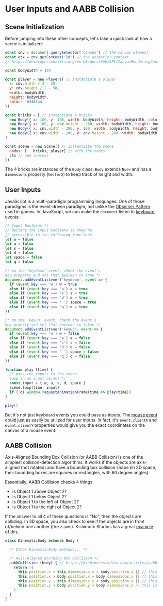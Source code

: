 # User Inputs and AABB Collision

## Scene Initialization
Before jumping into these other concepts, let's take a quick look at how a scene is initialized:

```js
const cnv = document.querySelector('canvas') // the canvas element
const ctx = cnv.getContext('2d') // the animation context
// https://developer.mozilla.org/en-US/docs/Web/API/CanvasRenderingContext2D

const bodyWidth = 100

const player = new Player({ // instantiate a player
  x: cnv.width / 2 - 50,
  y: cnv.height / 2 - 50,
  width: bodyWidth,
  height: bodyWidth,
  color: '#34A844'
})

const bricks = [ // instantiate 4 bricks
  new Body({ x: 100, y: 100, width: bodyWidth, height: bodyWidth, color: '#ffa346' }),
  new Body({ x: 100, y: cnv.height - 200, width: bodyWidth, height: bodyWidth, color: '#ffa346' }),
  new Body({ x: cnv.width - 200, y: 100, width: bodyWidth, height: bodyWidth, color: '#ffa346' }),
  new Body({ x: cnv.width - 200, y: cnv.height - 200, width: bodyWidth, height: bodyWidth, color: '#ffa346' })
]

const scene = new Scene({ // instantiate the scene
  nodes: [...bricks, player] // with the nodes
  ctx // and context
})
```

The 4 bricks are instances of the `Body` class.  `Body` extends `Node` and has a `dimensions` property (`Vector2`) to keep track of height and width.

## User Inputs

JavaScript is a multi-paradigm programming languages.  One of those paradigms is the event-driven paradigm, not unlike the [Observer Pattern](https://gameprogrammingpatterns.com/observer.html) used in games.  In JavaScript, we can make the `document` listen to [keyboard events](https://developer.mozilla.org/en-US/docs/Web/API/KeyboardEvent):

```js
/* Input Booleans */
// declare the input booleans so they're
// accessible in the following functions 
let w = false
let a = false
let s = false
let d = false
let space = false
let q = false

/* on the 'keydown' event, check the event's
key property and set that boolean to true */
document.addEventListener('keydown', event => {
  if (event.key === 'w') w = true
  else if (event.key === 'a') a = true
  else if (event.key === 's') s = true
  else if (event.key === 'd') d = true
  else if (event.key === ' ') space = true
  else if (event.key === 'q') q = true
})

/* on the 'keyup' event, check the event's
key proerty and set that boolean to false */
document.addEventListener('keyup', event => {
  if (event.key === 'w') w = false
  else if (event.key === 'a') a = false
  else if (event.key === 's') s = false
  else if (event.key === 'd') d = false
  else if (event.key === ' ') space = false
  else if (event.key === 'q') q = false
})

function play (time) {
  /* pass the inputs to the scene
  loop in an input object */
  const input = { w, a, s, d, space }
  scene.loop(time, input)
  if (!q) window.requestAnimationFrame(time => play(time))
}

play()
```

But it's not just keyboard events you could pass as inputs.  The [mouse event](https://developer.mozilla.org/en-US/docs/Web/API/MouseEvent) could just as easily be utilized for user inputs.  In fact, it's `event.clientX` and `event.clientY` properties would give you the exact coordinates on the canvas of a mouse event.

## AABB Collision

Axis-Aligned Bounding Box Collision (or AABB Collision) is one of the simplest collision-detection algorithms.  It works if the objects are axis-aligned (not rotated) and have a bounding box collision shape (in 2D space, their bounding boxes are squares or rectangles, with 90 degree angles).

Essentially, AABB Collilsion checks 4 things:
* Is Object 1 above Object 2?
* Is Object 1 below Object 2?
* Is Object 1 to the left of Object 2?
* Is Object 1 to the right of Object 2?

If the answer to all 4 of these questions is "No", then the objects are colliding.  In 3D space, you also check to see if the objects are in front of/behind one another (the z axis).  Kishimoto Studios has a great [example](https://kishimotostudios.com/articles/aabb_collision/) of this.

```js
class KinematicBody extends Body {

  /* Other KinematicBody methods... */

  /* Axis-Aligned Bounding Box Collision */
  aabbCollision (body) { // https://kishimotostudios.com/articles/aabb_collision/
    return !(
      this.position.x + this.dimensions.x < body.position.x || // this is to the left of body
      this.position.x > body.position.x + body.dimensions.x || // this is to the right of body
      this.position.y + this.dimensions.y < body.position.y || // this is above body
      this.position.y > body.position.y + body.dimensions.y // this is below body
    )
  }
}

```